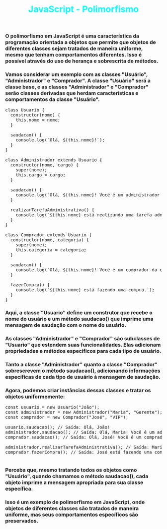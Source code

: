 # <div align="center" style="color:Cyan; font-weight:bold;"> JavaScript - Polimorfismo </div>

<br>

### O polimorfismo em JavaScript é uma característica da programação orientada a objetos que permite que objetos de diferentes classes sejam tratados de maneira uniforme, mesmo que tenham comportamentos diferentes. Isso é possível através do uso de herança e sobrescrita de métodos.

### Vamos considerar um exemplo com as classes "Usuário", "Administrador" e "Comprador". A classe "Usuário" será a classe base, e as classes "Administrador" e "Comprador" serão classes derivadas que herdam características e comportamentos da classe "Usuário".

<pre>
class Usuario {
  constructor(nome) {
    this.nome = nome;
  }

  saudacao() {
    console.log(`Olá, ${this.nome}!`);
  }
}

class Administrador extends Usuario {
  constructor(nome, cargo) {
    super(nome);
    this.cargo = cargo;
  }

  saudacao() {
    console.log(`Olá, ${this.nome}! Você é um administrador com o cargo de ${this.cargo}.`);
  }

  realizarTarefaAdministrativa() {
    console.log(`${this.nome} está realizando uma tarefa administrativa.`);
  }
}

class Comprador extends Usuario {
  constructor(nome, categoria) {
    super(nome);
    this.categoria = categoria;
  }

  saudacao() {
    console.log(`Olá, ${this.nome}! Você é um comprador da categoria ${this.categoria}.`);
  }

  fazerCompra() {
    console.log(`${this.nome} está fazendo uma compra.`);
  }
}
</pre>

### Aqui, a classe "Usuario" define um construtor que recebe o nome do usuário e um método saudacao() que imprime uma mensagem de saudação com o nome do usuário.

### As classes "Administrador" e "Comprador" são subclasses de "Usuario" que estendem suas funcionalidades. Elas adicionam propriedades e métodos específicos para cada tipo de usuário.

### Tanto a classe "Administrador" quanto a classe "Comprador" sobrescrevem o método saudacao(), adicionando informações específicas de cada tipo de usuário à mensagem de saudação.

### Agora, podemos criar instâncias dessas classes e tratar os objetos uniformemente:

<pre>
const usuario = new Usuario("João");
const administrador = new Administrador("Maria", "Gerente");
const comprador = new Comprador("José", "VIP");

usuario.saudacao(); // Saída: Olá, João!
administrador.saudacao(); // Saída: Olá, Maria! Você é um administrador com o cargo de Gerente.
comprador.saudacao(); // Saída: Olá, José! Você é um comprador da categoria VIP.

administrador.realizarTarefaAdministrativa(); // Saída: Maria está realizando uma tarefa administrativa.
comprador.fazerCompra(); // Saída: José está fazendo uma compra.

</pre>

### Perceba que, mesmo tratando todos os objetos como "Usuário", quando chamamos o método saudacao(), cada objeto imprime a mensagem apropriada para sua classe específica.

### Isso é um exemplo de polimorfismo em JavaScript, onde objetos de diferentes classes são tratados de maneira uniforme, mas seus comportamentos específicos são preservados.
